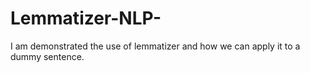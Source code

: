 # Lemmatizer-NLP-
I am demonstrated the use of lemmatizer and how we can apply it to a dummy sentence.
